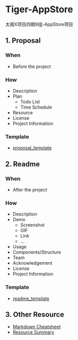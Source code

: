 # Tiger-AppStore
太阁X项目四期9组-AppStore项目

## 1. Proposal

### When
- Before the project

### How
- Description
- Plan
  - Todo List
  - Time Schedule
- Resource
- License
- Project Information

### Template
- [proposal_template](./proposal_template.md)

## 2. Readme
### When
- After the project

### How
- Description
- Demo
  - Screenshot
  - GIF
  - Link
  - ...
- Usage
- Components/Structure
- Team
- Acknowledgement
- License
- Project Information

### Template
- [readme_template](https://github.com/hackjustu/Github-Ranking-FrontEnd)

## 3. Other Resource
- [Markdown Cheatsheet](https://github.com/adam-p/markdown-here/wiki/Markdown-Cheatsheet#headers)
- [Resource Summary](./Resource.md)
